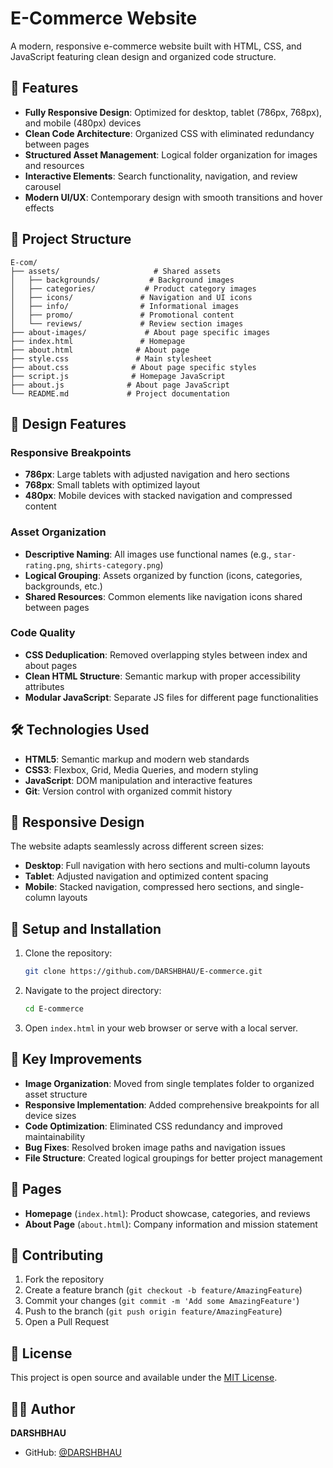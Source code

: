 # E-Commerce Website

A modern, responsive e-commerce website built with HTML, CSS, and JavaScript featuring clean design and organized code structure.

## 🚀 Features

- **Fully Responsive Design**: Optimized for desktop, tablet (786px, 768px), and mobile (480px) devices
- **Clean Code Architecture**: Organized CSS with eliminated redundancy between pages
- **Structured Asset Management**: Logical folder organization for images and resources
- **Interactive Elements**: Search functionality, navigation, and review carousel
- **Modern UI/UX**: Contemporary design with smooth transitions and hover effects

## 📁 Project Structure

```
E-com/
├── assets/                     # Shared assets
│   ├── backgrounds/           # Background images
│   ├── categories/           # Product category images
│   ├── icons/               # Navigation and UI icons
│   ├── info/                # Informational images
│   ├── promo/               # Promotional content
│   └── reviews/             # Review section images
├── about-images/             # About page specific images
├── index.html               # Homepage
├── about.html              # About page
├── style.css               # Main stylesheet
├── about.css              # About page specific styles
├── script.js              # Homepage JavaScript
├── about.js              # About page JavaScript
└── README.md             # Project documentation
```

## 🎨 Design Features

### Responsive Breakpoints
- **786px**: Large tablets with adjusted navigation and hero sections
- **768px**: Small tablets with optimized layout
- **480px**: Mobile devices with stacked navigation and compressed content

### Asset Organization
- **Descriptive Naming**: All images use functional names (e.g., `star-rating.png`, `shirts-category.png`)
- **Logical Grouping**: Assets organized by function (icons, categories, backgrounds, etc.)
- **Shared Resources**: Common elements like navigation icons shared between pages

### Code Quality
- **CSS Deduplication**: Removed overlapping styles between index and about pages
- **Clean HTML Structure**: Semantic markup with proper accessibility attributes
- **Modular JavaScript**: Separate JS files for different page functionalities

## 🛠️ Technologies Used

- **HTML5**: Semantic markup and modern web standards
- **CSS3**: Flexbox, Grid, Media Queries, and modern styling
- **JavaScript**: DOM manipulation and interactive features
- **Git**: Version control with organized commit history

## 📱 Responsive Design

The website adapts seamlessly across different screen sizes:

- **Desktop**: Full navigation with hero sections and multi-column layouts
- **Tablet**: Adjusted navigation and optimized content spacing
- **Mobile**: Stacked navigation, compressed hero sections, and single-column layouts

## 🔧 Setup and Installation

1. Clone the repository:
   ```bash
   git clone https://github.com/DARSHBHAU/E-commerce.git
   ```

2. Navigate to the project directory:
   ```bash
   cd E-commerce
   ```

3. Open `index.html` in your web browser or serve with a local server.

## 🌟 Key Improvements

- **Image Organization**: Moved from single templates folder to organized asset structure
- **Responsive Implementation**: Added comprehensive breakpoints for all device sizes
- **Code Optimization**: Eliminated CSS redundancy and improved maintainability
- **Bug Fixes**: Resolved broken image paths and navigation issues
- **File Structure**: Created logical groupings for better project management

## 📄 Pages

- **Homepage** (`index.html`): Product showcase, categories, and reviews
- **About Page** (`about.html`): Company information and mission statement

## 🤝 Contributing

1. Fork the repository
2. Create a feature branch (`git checkout -b feature/AmazingFeature`)
3. Commit your changes (`git commit -m 'Add some AmazingFeature'`)
4. Push to the branch (`git push origin feature/AmazingFeature`)
5. Open a Pull Request

## 📝 License

This project is open source and available under the [MIT License](LICENSE).

## 👨‍💻 Author

**DARSHBHAU**
- GitHub: [@DARSHBHAU](https://github.com/DARSHBHAU)